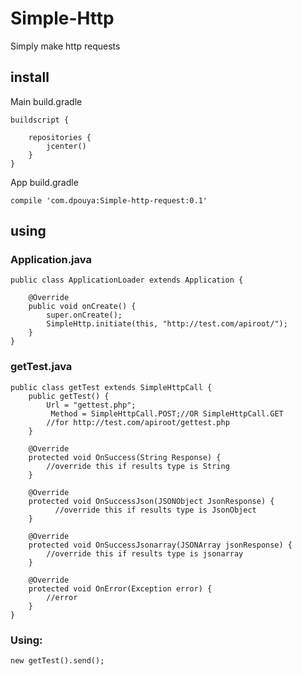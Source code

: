 # Simple-Http
Simply make http requests 

## install
Main build.gradle
```
buildscript {
    
    repositories {
        jcenter()
    }
}
```
App build.gradle
```
compile 'com.dpouya:Simple-http-request:0.1'
```

## using
### Application.java
```
public class ApplicationLoader extends Application {
   
    @Override
    public void onCreate() {
        super.onCreate();
        SimpleHttp.initiate(this, "http://test.com/apiroot/");
    }
}

```
 
### getTest.java
```
public class getTest extends SimpleHttpCall {
    public getTest() {
        Url = "gettest.php";
         Method = SimpleHttpCall.POST;//OR SimpleHttpCall.GET
        //for http://test.com/apiroot/gettest.php
    }

    @Override
    protected void OnSuccess(String Response) {
        //override this if results type is String
    }

    @Override
    protected void OnSuccessJson(JSONObject JsonResponse) {
          //override this if results type is JsonObject
    }
    
    @Override
    protected void OnSuccessJsonarray(JSONArray jsonResponse) {
        //override this if results type is jsonarray
    }

    @Override
    protected void OnError(Exception error) {
        //error
    }
}
```

### Using:
```
new getTest().send();
```
